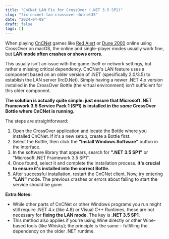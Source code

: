 ```yaml
---
title: "CnCNet LAN Fix for CrossOver (.NET 3.5 SP1)"
slug: "fix-cncnet-lan-crossover-dotnet35"
date: "2024-04-08"
draft: false
tags: []
---
```


When playing [CnCNet](https://cncnet.org/) games like [Red Alert](https://www.openra.net/) or [Dune 2000](https://www.d2k.world/) online using CrossOver on macOS, the online and single-player modes usually work fine, but **LAN mode often crashes or shows errors**.

This usually isn't an issue with the game itself or network settings, but rather a missing critical dependency. CnCNet's LAN feature uses a component based on an older version of .NET (specifically 2.0/3.5) to establish the LAN server (IrcD.Net). Simply having a newer .NET 4.x version installed in the CrossOver Bottle (the virtual environment) isn't sufficient for this older component.

**The solution is actually quite simple: just ensure that Microsoft .NET Framework 3.5 Service Pack 1 (SP1) is installed in the *same* CrossOver Bottle where CnCNet is running.**

The steps are straightforward:

1.  Open the CrossOver application and locate the Bottle where you installed CnCNet. If it's a new setup, create a Bottle first.
2.  Select the Bottle, then click the **"Install Windows Software"** button in the interface.
3.  In the software library that appears, search for **".NET 3.5 SP1"** or "Microsoft .NET Framework 3.5 SP1".
4.  Once found, select it and complete the installation process. **It's crucial to ensure it's installed into the correct Bottle.**
5.  After successful installation, restart the CnCNet client. Now, try entering **"LAN"** mode. The previous crashes or errors about failing to start the service should be gone.

**Extra Notes:**

*   While other parts of CnCNet or other Windows programs you run might still require .NET 4.x (like 4.8) or Visual C++ Runtimes, these are not necessary for **fixing the LAN mode**. The key is **.NET 3.5 SP1**.
*   This method also applies if you're using Wine directly or other Wine-based tools (like Whisky); the principle is the same – fulfilling the dependency on the older .NET runtime. 